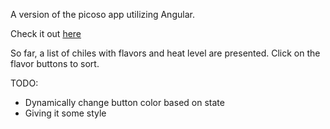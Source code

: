 A version of the picoso app utilizing Angular.

Check it out [here](http://www.mostlybadfly.com/picoso/)

So far, a list of chiles with flavors and heat level are presented.
Click on the flavor buttons to sort.

TODO:
- Dynamically change button color based on state
- Giving it some style
